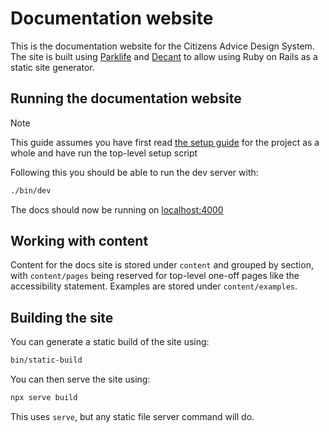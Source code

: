 # Documentation website

This is the documentation website for the Citizens Advice Design System. The site is built using [Parklife](https://github.com/benpickles/parklife) and [Decant](https://github.com/benpickles/decant) to allow using Ruby on Rails as a static site generator.

## Running the documentation website

> [!NOTE]
> This guide assumes you have first read [the setup guide](../contributing/02-local-setup.md) for the project as a whole and have run the top-level setup script

Following this you should be able to run the dev server with:

```sh
./bin/dev
```

The docs should now be running on [localhost:4000](https://localhost:4000/)

## Working with content

Content for the docs site is stored under `content` and grouped by section, with `content/pages` being reserved for top-level one-off pages like the accessibility statement. Examples are stored under `content/examples`.

## Building the site

You can generate a static build of the site using:

```sh
bin/static-build
```

You can then serve the site using:

```sh
npx serve build
```

This uses `serve`, but any static file server command will do.
